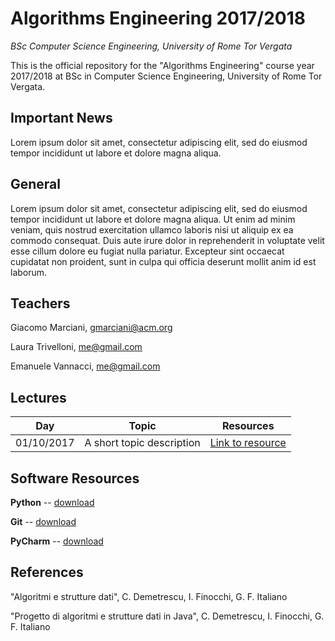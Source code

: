 # Algorithms Engineering 2017/2018

*BSc Computer Science Engineering, University of Rome Tor Vergata*

This is the official repository for the "Algorithms Engineering" course year
2017/2018 at BSc in Computer Science Engineering, University of Rome Tor Vergata.

## Important News
Lorem ipsum dolor sit amet, consectetur adipiscing elit, sed do eiusmod tempor
incididunt ut labore et dolore magna aliqua.


## General
Lorem ipsum dolor sit amet, consectetur adipiscing elit, sed do eiusmod tempor
incididunt ut labore et dolore magna aliqua. Ut enim ad minim veniam, quis
nostrud exercitation ullamco laboris nisi ut aliquip ex ea commodo consequat.
Duis aute irure dolor in reprehenderit in voluptate velit esse cillum dolore eu
fugiat nulla pariatur. Excepteur sint occaecat cupidatat non proident, sunt in
culpa qui officia deserunt mollit anim id est laborum.


## Teachers
Giacomo Marciani, [gmarciani@acm.org](mailto:gmarciani@acm.org)

Laura Trivelloni, [me@gmail.com](mailto:me@gmail.com)

Emanuele Vannacci, [me@gmail.com](mailto:me@gmail.com)


## Lectures
| Day        | Topic                     | Resources             |
|------------|---------------------------|-----------------------|
| 01/10/2017 | A short topic description | [Link to resource](#) |


## Software Resources
**Python** -- [download](https://www.python.org/)

**Git** -- [download](https://git-scm.com/)

**PyCharm** -- [download](https://www.jetbrains.com/pycharm/)


## References
"Algoritmi e strutture dati", C. Demetrescu, I. Finocchi, G. F. Italiano

"Progetto di algoritmi e strutture dati in Java", C. Demetrescu, I. Finocchi, G. F. Italiano
